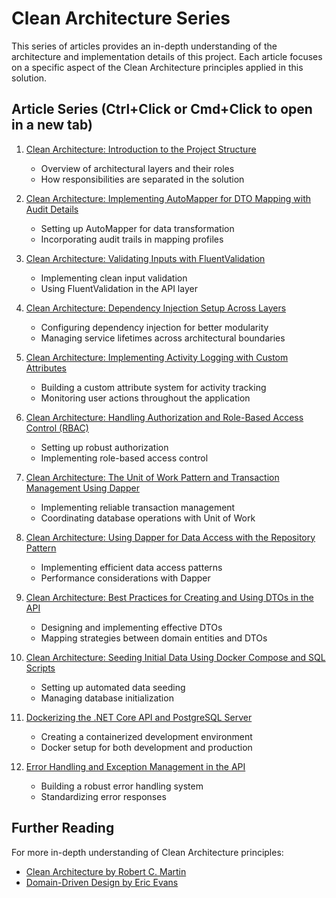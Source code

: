 # Clean Architecture Series

This series of articles provides an in-depth understanding of the architecture and implementation details of this project. Each article focuses on a specific aspect of the Clean Architecture principles applied in this solution.

## Article Series (Ctrl+Click or Cmd+Click to open in a new tab)

1. [Clean Architecture: Introduction to the Project Structure](https://nitinksingh.com/clean-architecture-introduction-to-the-project-structure/)
   - Overview of architectural layers and their roles
   - How responsibilities are separated in the solution

2. [Clean Architecture: Implementing AutoMapper for DTO Mapping with Audit Details](https://nitinksingh.com/implementing-automapper-for-dto-mapping-and-audit-logging/)
   - Setting up AutoMapper for data transformation
   - Incorporating audit trails in mapping profiles

3. [Clean Architecture: Validating Inputs with FluentValidation](https://nitinksingh.com/validating-inputs-with-fluent-validation/)
   - Implementing clean input validation
   - Using FluentValidation in the API layer

4. [Clean Architecture: Dependency Injection Setup Across Layers](https://nitinksingh.com/dependency-injection-setup-across-layers/)
   - Configuring dependency injection for better modularity
   - Managing service lifetimes across architectural boundaries

5. [Clean Architecture: Implementing Activity Logging with Custom Attributes](https://nitinksingh.com/implementing-activity-logging-with-custom-attributes/)
   - Building a custom attribute system for activity tracking
   - Monitoring user actions throughout the application

6. [Clean Architecture: Handling Authorization and Role-Based Access Control (RBAC)](https://nitinksingh.com/handling-authorization-and-role-based-access-control-rbac/)
   - Setting up robust authorization
   - Implementing role-based access control

7. [Clean Architecture: The Unit of Work Pattern and Transaction Management Using Dapper](https://nitinksingh.com/unit-of-work-pattern-and-its-role-in-managing-transactions/)
   - Implementing reliable transaction management
   - Coordinating database operations with Unit of Work

8. [Clean Architecture: Using Dapper for Data Access with the Repository Pattern](https://nitinksingh.com/using-dapper-for-data-access-and-repository-pattern/)
   - Implementing efficient data access patterns
   - Performance considerations with Dapper

9. [Clean Architecture: Best Practices for Creating and Using DTOs in the API](https://nitinksingh.com/best-practices-for-creating-and-using-dtos-in-the-api/)
   - Designing and implementing effective DTOs
   - Mapping strategies between domain entities and DTOs

10. [Clean Architecture: Seeding Initial Data Using Docker Compose and SQL Scripts](https://nitinksingh.com/seeding-initial-data-using-docker-compose-and-sql-scripts/)
    - Setting up automated data seeding
    - Managing database initialization

11. [Dockerizing the .NET Core API and PostgreSQL Server](https://nitinksingh.com/dockerizing-the-net-core-api-and-ms-sql-server/)
    - Creating a containerized development environment
    - Docker setup for both development and production

12. [Error Handling and Exception Management in the API](https://nitinksingh.com/error-handling-and-exception-management-in-the-api/)
    - Building a robust error handling system
    - Standardizing error responses

## Further Reading

For more in-depth understanding of Clean Architecture principles:

- [Clean Architecture by Robert C. Martin](https://blog.cleancoder.com/uncle-bob/2012/08/13/the-clean-architecture.html)
- [Domain-Driven Design by Eric Evans](https://domainlanguage.com/ddd/)
